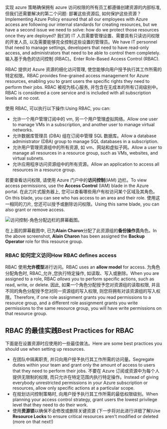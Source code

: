 <span data-ttu-id="acd36-101">实现 azure 策略确保拥有 azure 访问权限的所有员工都遵循创建资源的内部标准, 但我们还需要解决的第二个问题: 部署这些资源后, 如何保护这些资源？</span><span class="sxs-lookup"><span data-stu-id="acd36-101">Implementing Azure Policy ensured that all our employees with Azure access are following our internal standards for creating resources, but we have a second issue we need to solve: how do we protect those resources once they are deployed?</span></span> <span data-ttu-id="acd36-102">我们的 IT 人员需要管理设置、需要具有只读访问权限的开发人员, 以及需要能够完全控制这些设置的管理员。</span><span class="sxs-lookup"><span data-stu-id="acd36-102">We have IT personnel that need to manage settings, developers that need to have read-only access, and administrators that need to be able to control them completely.</span></span> <span data-ttu-id="acd36-103">输入基于角色的访问控制 (RBAC)。</span><span class="sxs-lookup"><span data-stu-id="acd36-103">Enter Role-Based Access Control (RBAC).</span></span>

<span data-ttu-id="acd36-104">RBAC 提供对 Azure 资源的细化访问管理, 使您能够向用户授予执行其工作所需的特定权限。</span><span class="sxs-lookup"><span data-stu-id="acd36-104">RBAC provides fine-grained access management for Azure resources, enabling you to grant users the specific rights they need to perform their jobs.</span></span> <span data-ttu-id="acd36-105">RBAC 被视为核心服务, 并包含在无成本的所有订阅级别中。</span><span class="sxs-lookup"><span data-stu-id="acd36-105">RBAC is considered a core service and is included with all subscription levels at no cost.</span></span>

<span data-ttu-id="acd36-106">使用 RBAC, 可以执行以下操作:</span><span class="sxs-lookup"><span data-stu-id="acd36-106">Using RBAC, you can:</span></span>
- <span data-ttu-id="acd36-107">允许一个用户管理订阅中的 vm, 另一个用户管理虚拟网络。</span><span class="sxs-lookup"><span data-stu-id="acd36-107">Allow one user to manage VMs in a subscription, and another user to manage virtual networks.</span></span>
- <span data-ttu-id="acd36-108">允许数据库管理员 (DBA) 组在订阅中管理 SQL 数据库。</span><span class="sxs-lookup"><span data-stu-id="acd36-108">Allow a database administrator (DBA) group to manage SQL databases in a subscription.</span></span>
- <span data-ttu-id="acd36-109">允许用户管理资源组中的所有资源, 如 vm、网站和虚拟子网。</span><span class="sxs-lookup"><span data-stu-id="acd36-109">Allow a user to manage all resources in a resource group, such as VMs, websites, and virtual subnets.</span></span>
- <span data-ttu-id="acd36-110">允许应用程序访问资源组中的所有资源。</span><span class="sxs-lookup"><span data-stu-id="acd36-110">Allow an application to access all resources in a resource group.</span></span>

<span data-ttu-id="acd36-111">若要查看访问权限, 请使用 Azure 门户中的**访问控制**(IAM) 边栏。</span><span class="sxs-lookup"><span data-stu-id="acd36-111">To view access permissions, use the **Access Control** (IAM) blade in the Azure portal.</span></span> <span data-ttu-id="acd36-112">在此刀片式服务器上, 您可以查看哪些用户有权访问某个区域及其角色。</span><span class="sxs-lookup"><span data-stu-id="acd36-112">On this blade, you can see who has access to an area and their role.</span></span> <span data-ttu-id="acd36-113">使用这一相同的刀片, 您还可以授予或删除访问权限。</span><span class="sxs-lookup"><span data-stu-id="acd36-113">Using this same blade, you can also grant or remove access.</span></span>

![访问控制-角色分配边栏的屏幕截图。](../media/5-resource-group-access-control.png)

<span data-ttu-id="acd36-116">在上面的屏幕截图中, 已为**Alain Charon**分配了此资源组的**备份操作员**角色。</span><span class="sxs-lookup"><span data-stu-id="acd36-116">In the above screenshot, **Alain Charon** has been assigned the **Backup Operator** role for this resource group.</span></span>

### <a name="how-rbac-defines-access"></a><span data-ttu-id="acd36-117">RBAC 如何定义访问</span><span class="sxs-lookup"><span data-stu-id="acd36-117">How RBAC defines access</span></span>

<span data-ttu-id="acd36-118">RBAC 使用**允许模型**进行访问。</span><span class="sxs-lookup"><span data-stu-id="acd36-118">RBAC uses an **allow model** for access.</span></span> <span data-ttu-id="acd36-119">为角色分配角色时, RBAC_允许_您执行特定操作, 如读取、写入或删除。</span><span class="sxs-lookup"><span data-stu-id="acd36-119">When you are assigned to a role, RBAC _allows_ you to perform specific actions, such as read, write, or delete.</span></span> <span data-ttu-id="acd36-120">因此, 如果一个角色分配授予您对资源组的读取权限, 并且不同的角色分配授予您对同一资源组的写入权限, 则您将拥有对该资源组的写入权限。</span><span class="sxs-lookup"><span data-stu-id="acd36-120">Therefore, if one role assignment grants you read permissions to a resource group, and a different role assignment grants you write permissions to the same resource group, you will have write permissions on that resource group.</span></span>

## <a name="best-practices-for-rbac"></a><span data-ttu-id="acd36-121">RBAC 的最佳实践</span><span class="sxs-lookup"><span data-stu-id="acd36-121">Best Practices for RBAC</span></span>

<span data-ttu-id="acd36-122">下面是在设置资源时应使用的一些最佳做法。</span><span class="sxs-lookup"><span data-stu-id="acd36-122">Here are some best practices you should use when setting up resources.</span></span>

- <span data-ttu-id="acd36-123">在团队中隔离职责, 并只向用户授予执行其工作所需的访问量。</span><span class="sxs-lookup"><span data-stu-id="acd36-123">Segregate duties within your team and grant only the amount of access to users that they need to perform their jobs.</span></span> <span data-ttu-id="acd36-124">不要在 Azure 订阅或资源中为每个人提供无限制的权限, 而只允许在特定范围内执行特定操作。</span><span class="sxs-lookup"><span data-stu-id="acd36-124">Instead of giving everybody unrestricted permissions in your Azure subscription or resources, allow only specific actions at a particular scope.</span></span>
- <span data-ttu-id="acd36-125">在规划访问控制策略时, 向用户授予执行其工作所需的最低权限级别。</span><span class="sxs-lookup"><span data-stu-id="acd36-125">When planning your access control strategy, grant users the lowest privilege level that they need to do their work.</span></span>
- <span data-ttu-id="acd36-126">使用**资源锁**以确保不会修改或删除关键资源 (下一步将对此进行详细了解)</span><span class="sxs-lookup"><span data-stu-id="acd36-126">Use **Resource Locks** to ensure critical resources aren't modified or deleted (more on that next!)</span></span>
